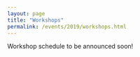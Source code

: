 ```yaml
---
layout: page
title: "Workshops"
permalink: /events/2019/workshops.html
---
```


Workshop schedule to be announced soon!

<!--
<a name=""></a>
## Title
### Authors
Abstract
*Bio*
-->
